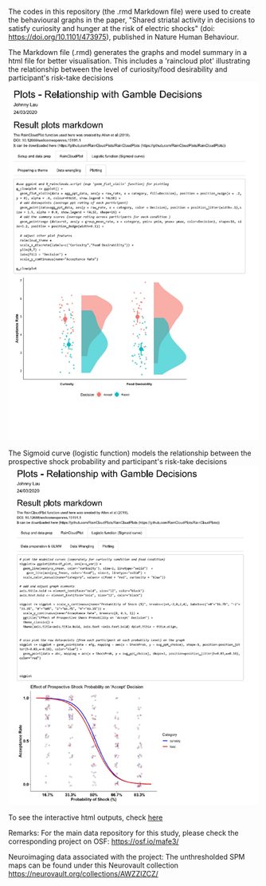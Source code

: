 The codes in this repository (the .rmd Markdown file) were used to create the behavioural graphs in the paper, "Shared striatal activity in decisions to satisfy curiosity and hunger at the risk of electric shocks" (doi: https://doi.org/10.1101/473975), published in Nature Human Behaviour.

The Markdown file (.rmd) generates the graphs and model summary in a html file for better visualisation. This includes a 'raincloud plot' illustrating the relationship between the level of curiosity/food desirability and participant's risk-take decisions
![alt text](curiosity_effect_raincloudplot.png)

The Sigmoid curve (logistic function) models the relationship between the prospective shock probability and participant's risk-take decisions
![alt text](shock_effect_sigmoidplot.png)

To see the interactive html outputs, check <a href="https://johnny.kinglau.info/dataviz_examples/" target="_blank"> here </a>
  
Remarks:
For the main data repository for this study, please check the corresponding project on OSF: https://osf.io/mafe3/

Neuroimaging data associated with the project: The unthresholded SPM maps can be found under this Neurovault collection https://neurovault.org/collections/AWZZIZCZ/
